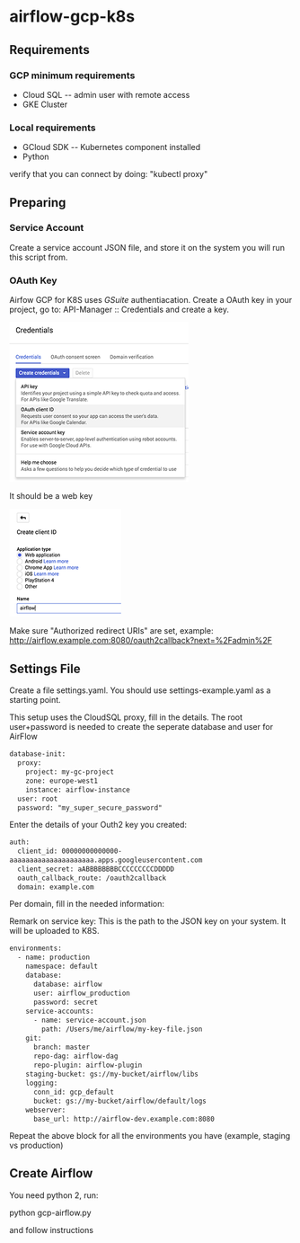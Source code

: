 # airflow-gcp-k8s

## Requirements

### GCP minimum requirements

- Cloud SQL
-- admin user with remote access
- GKE Cluster

### Local requirements

- GCloud SDK
-- Kubernetes component installed
- Python

verify that you can connect by doing: "kubectl proxy"

## Preparing

### Service Account

Create a service account JSON file, and store it on the system you will run this script
from.

### OAuth Key

Airfow GCP for K8S uses *GSuite* authentiacation. Create a OAuth key in your project,
go to: API-Manager :: Credentials and create a key.

![OAuth1](doc/img/oauth1.png?raw=true)

It should be a web key

![OAuth1](doc/img/oauth2.png?raw=true)

Make sure "Authorized redirect URIs" are set, example:
http://airflow.example.com:8080/oauth2callback?next=%2Fadmin%2F


## Settings File

Create a file settings.yaml. You should use settings-example.yaml as a starting point.

This setup uses the CloudSQL proxy, fill in the details. The root user+password is needed
to create the seperate database and user for AirFlow

```
database-init:
  proxy:
    project: my-gc-project
    zone: europe-west1
    instance: airflow-instance
  user: root
  password: "my_super_secure_password"
```

Enter the details of your Outh2 key you created:

```
auth:
  client_id: 00000000000000-aaaaaaaaaaaaaaaaaaaaa.apps.googleusercontent.com
  client_secret: aABBBBBBBBCCCCCCCCCDDDDD
  oauth_callback_route: /oauth2callback
  domain: example.com
```

Per domain, fill in the needed information: 

Remark on service key: This is the path to the JSON key on your system. It will be 
uploaded to K8S.

```
environments:
  - name: production
    namespace: default
    database:
      database: airflow
      user: airflow_production
      password: secret
    service-accounts:
      - name: service-account.json
        path: /Users/me/airflow/my-key-file.json
    git:
      branch: master
      repo-dag: airflow-dag
      repo-plugin: airflow-plugin
    staging-bucket: gs://my-bucket/airflow/libs
    logging:
      conn_id: gcp_default
      bucket: gs://my-bucket/airflow/default/logs
    webserver:
      base_url: http://airflow-dev.example.com:8080
```

Repeat the above block for all the environments you have (example, staging vs production)

## Create Airflow

You need python 2, run:

python gcp-airflow.py

and follow instructions